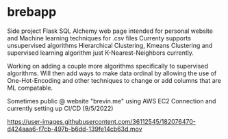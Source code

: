 # brebapp
Side project 
Flask SQL Alchemy web page intended for personal website and Machine learning techniques for .csv files
Currenty supports unsupervised algorithms Hierarchical Clustering, Kmeans Clustering and supervised learning algorithm just K-Nearest-Neighbors currently.

Working on adding a couple more algorithms specifically to supervised algorithms. Will then add ways to make data ordinal by allowing the use of One-Hot-Encoding and other techniques to change or add columns that are ML compatable. 

Sometimes public @ website "brevin.me" using AWS EC2 Connection and currently setting up CI/CD (9/5/2022)

https://user-images.githubusercontent.com/36112545/182076470-d424aaa6-f7cb-497b-b6dd-139fe14cb63d.mov


